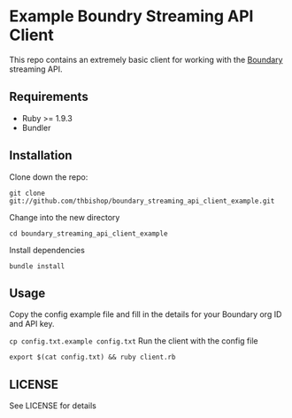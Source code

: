 # Example Boundry Streaming API Client
This repo contains an extremely basic client for working with the [Boundary](http://boundary.com) streaming API.

## Requirements
* Ruby >= 1.9.3
* Bundler

## Installation
Clone down the repo:

`git clone git://github.com/thbishop/boundary_streaming_api_client_example.git`

Change into the new directory

`cd boundary_streaming_api_client_example`

Install dependencies

`bundle install`

## Usage
Copy the config example file and fill in the details for your Boundary org ID and API key.

`cp config.txt.example config.txt`
Run the client with the config file

`export $(cat config.txt) && ruby client.rb`


## LICENSE
See LICENSE for details
